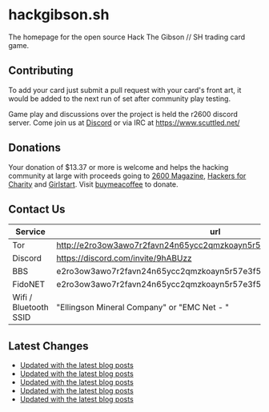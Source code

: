 # hackgibson.sh
The homepage for the open source Hack The Gibson // SH trading card game.


## Contributing

To add your card just submit a pull request with your card's front art, it would be added to the next run of set after community play testing.

Game play and discussions over the project is held the r2600 discord server. Come join us at [Discord](https://discord.com/invite/9hABUzz) or via IRC at https://www.scuttled.net/


## Donations

Your donation of $13.37 or more is welcome and helps the hacking community at large with proceeds going to [2600 Magazine](https://2600.com/), [Hackers for Charity](https://hackersforcharity.org) and [Girlstart](https://girlstart.org).  Visit [buymeacoffee](https://www.buymeacoffee.com/hackgibson.sh) to donate.


## Contact Us

Service | url
-|-
Tor | http://e2ro3ow3awo7r2favn24n65ycc2qmzkoayn5r57e3f56nvjwdcgg32ad.onion
Discord | https://discord.com/invite/9hABUzz
BBS | e2ro3ow3awo7r2favn24n65ycc2qmzkoayn5r57e3f56nvjwdcgg32ad.onion:23
FidoNET | e2ro3ow3awo7r2favn24n65ycc2qmzkoayn5r57e3f56nvjwdcgg32ad.onion:24554
Wifi / Bluetooth SSID | "Ellingson Mineral Company" or "EMC Net - <fidonet address>"

## Latest Changes
<!-- BLOG-POST-LIST:START -->
- [Updated with the latest blog posts](https://github.com/DFW2600/hackgibson.sh/commit/c3b7f8e2057b32a2d6ef193cf884900258f0c79b)
- [Updated with the latest blog posts](https://github.com/DFW2600/hackgibson.sh/commit/6d1146e87454ad302cfd3e09ec6c3de9d9c2dd16)
- [Updated with the latest blog posts](https://github.com/DFW2600/hackgibson.sh/commit/9fbc7713957e45cc9d905c06f551942c5d833b2d)
- [Updated with the latest blog posts](https://github.com/DFW2600/hackgibson.sh/commit/a47ada4bcaad3e7c716864599ff0f93f759462eb)
- [Updated with the latest blog posts](https://github.com/DFW2600/hackgibson.sh/commit/b2b3537ee8146dcf7c2b77067f7fea9fd2b982ec)
<!-- BLOG-POST-LIST:END -->
